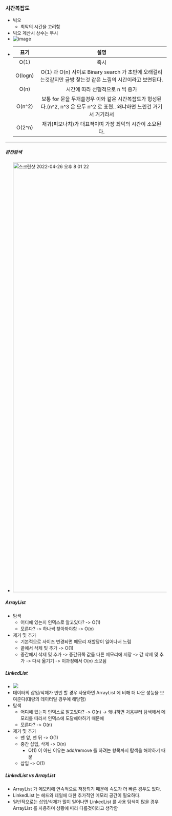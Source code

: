 ### 시간복잡도
* 빅오
  * 최악의 시간을 고려함
* 빅오 계산시 상수는 무시 
* ![image](https://user-images.githubusercontent.com/51182964/160604891-effa1125-13a9-4702-a537-de89ba4532b1.png)
* |표기|설명|
  |:--:|:--:|
  |O(1)|즉시|
  |O(logn)|O(1) 과 O(n) 사이로 Binary search 가 초반에 오래걸리는것같지만 금방 찾는것 같은 느낌의 시간이라고 보면된다.|
  |O(n)|시간에 따라 선형적으로 n 씩 증가|
  |O(n^2)|보통 for 문을 두개쓸경우 이와 같은 시간복잡도가 형성된다.(n^2, n^3 은 모두 n^2 로 표현.. 왜냐하면 느린건 거기서 거기라서|
  |O(2^n)|재귀(피보나치)가 대표젹이며 가장 최악의 시간이 소요된다.|

---
##### 완전탐색
* <img width="1339" alt="스크린샷 2022-04-26 오후 8 01 22" src="https://user-images.githubusercontent.com/51182964/165286126-f06e3a32-8e29-45c7-875a-1f9c11f6c214.png"> 
##### ArrayList
* 탐색
  * 어디에 있는지 인덱스로 알고있다? -> O(1)
  * 모른다? -> 하나씩 찾아봐야함 -> O(n)
* 제거 및 추가
  * 기본적으로 사이즈 변경되면 메모리 재할당이 일어나서 느림
  * 끝에서 삭제 및 추가 -> O(1)
  * 중간에서 삭제 및 추가 -> 중간뒤쪽 값들 다른 메모리에 저장 -> 값 삭제 및 추가 -> 다시 옮기기 -> 이과정에서 O(n) 소모됨
 
##### LinkedList
* ![](https://img1.daumcdn.net/thumb/R1280x0/?scode=mtistory2&fname=https%3A%2F%2Fk.kakaocdn.net%2Fdn%2FqDNZC%2FbtqTDcNc2nn%2FZr5Gw6XQiUZFxPAT62vftK%2Fimg.png)
* 데이터의 삽입/삭제가 빈번 할 경우 사용하면 ArrayList 에 비해 더 나은 성능을 보여준다(대량의 데이터일 경우에 해당함)
* 탐색
  * 어디에 있는지 인덱스로 알고있다? -> O(n) -> 왜냐하면 처음부터 탐색해서 메모리를 따라서 인덱스에 도달해야하기 때문에
  * 모른다? -> O(n)
* 제거 및 추가
  * 맨 앞, 맨 뒤 -> O(1)
  * 중간 삽입, 삭제 -> O(n)
    * O(1) 이 아닌 이유는 add/remove 를 하려는 항목까지 탐색을 해야하기 때문
  * 삽입 -> O(1)
  
##### LinkedList vs ArrayList
* ArrayList 가 메모리에 연속적으로 저장되기 때문에 속도가 더 빠른 경우도 있다.
* LinkedList 는 헤드와 테일에 대한 추가적인 메모리 공간이 필요하다.
* 일반적으로는 삽입/삭제가 많이 일어나면 LinkedList 를 사용 탐색이 많을 경우 ArrayList 를 사용하며 상황에 따라 다를것이라고 생각함
